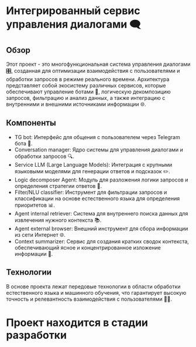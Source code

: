 # Интегрированный сервис управления диалогами 🗨️

## Обзор

Этот проект - это многофункциональная система управления диалогами 🎛️, созданная для оптимизации взаимодействия с пользователями и обработки запросов в режиме реального времени. Архитектура представляет собой экосистему различных сервисов, которые обеспечивают управление ботами 🤖, логическую декомпозицию запросов, фильтрацию и анализ данных, а также интеграцию с внутренними и внешними источниками информации 🌐.

## Компоненты

- TG bot: Интерфейс для общения с пользователем через Telegram бота 📱.
- Conversation manager: Ядро системы для управления диалогами и обработки запросов 🔍.
- Service LLM (Large Language Models): Интеграция с крупными языковыми моделями для генерации ответов и подсказок ✏️.
- Logic decomposer Agent: Модуль для разложения логики запросов и определения стратегии ответов 🧩.
- Filter/NLU classifier: Инструмент для фильтрации запросов и классификации на основе естественного языка для определения приоритетов 📊.
- Agent internal retriever: Система для внутреннего поиска данных для извлечения нужного контекста 📚.
- Agent external browser: Внешний инструмент для сбора информации из сети Интернет 🌐.
- Context summarizer: Сервис для создания кратких сводок контекста, обеспечивающий ясное и концентрированное изложение информации 📝.
  
## Технологии

В основе проекта лежат передовые технологии в области обработки естественного языка и машинного обучения, что гарантирует высокую точность и релевантность взаимодействия с пользователями 🤖🧠.

# Проект находится в стадии разработки
